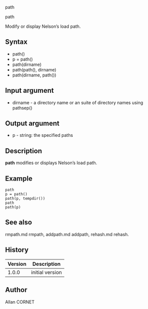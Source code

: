 



path


path

Modify or display Nelson’s load path.

## Syntax

- path()
- p = path()
- path(dirname)
- path(path(), dirname)
- path(dirname, path())

## Input argument

 - dirname - a directory name or an suite of directory names using pathsep()

## Output argument

 - p - string: the specified paths

## Description


  <p><b>path</b> modifies or displays Nelson’s load path.</p>


## Example

```Nelson
path
p = path()
path(p, tempdir())
path
path(p)
```

## See also

rmpath.md rmpath, addpath.md addpath, rehash.md rehash.
## History

|Version|Description|
|------|------|
|1.0.0|initial version|


## Author

Allan CORNET



